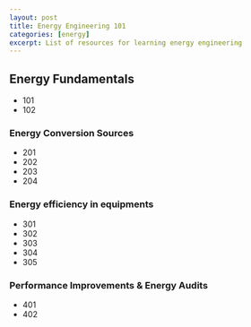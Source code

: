 ```yaml
---
layout: post
title: Energy Engineering 101
categories: [energy]
excerpt: List of resources for learning energy engineering
---
```



## Energy Fundamentals

- 101
- 102

### Energy Conversion Sources

- 201
- 202
- 203
- 204

### Energy efficiency in equipments

- 301
- 302
- 303
- 304
- 305

### Performance Improvements & Energy Audits

- 401
- 402

